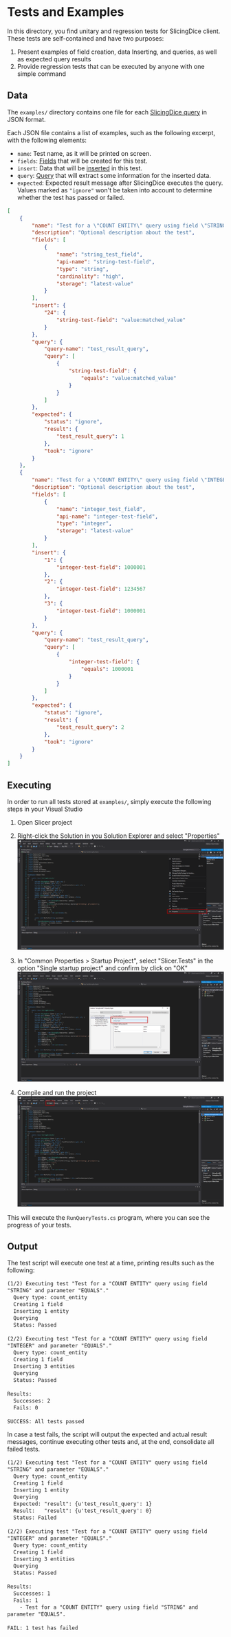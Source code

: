 # Tests and Examples

In this directory, you find unitary and regression tests for SlicingDice client. These tests are self-contained and have two purposes:

1. Present examples of field creation, data Inserting, and queries, as well as expected query results
2. Provide regression tests that can be executed by anyone with one simple command

## Data
The `examples/` directory contains one file for each [SlicingDice query](http://panel.slicingdice.com/docs/#data-querying) in JSON format.

Each JSON file contains a list of examples, such as the following excerpt, with the following elements:

* `name`: Test name, as it will be printed on screen.
* `fields`: [Fields](http://panel.slicingdice.com/docs/#data-modeling-fields) that will be created for this test.
* `insert`: Data that will be [inserted](http://panel.slicingdice.com/docs/#data-inserting) in this test.
* `query`: [Query](http://panel.slicingdice.com/docs/#data-querying) that will extract some information for the inserted data.
* `expected`: Expected result message after SlicingDice executes the query. Values marked as `"ignore"` won't be taken into account to determine whether the test has passed or failed.

```json
[
    {
        "name": "Test for a \"COUNT ENTITY\" query using field \"STRING\" and parameter \"EQUALS\".",
        "description": "Optional description about the test",
        "fields": [
            {
                "name": "string_test_field",
                "api-name": "string-test-field",
                "type": "string",
                "cardinality": "high",
                "storage": "latest-value"
            }
        ],
        "insert": {
            "24": {
                "string-test-field": "value:matched_value"
            }
        },
        "query": {
            "query-name": "test_result_query",
            "query": [
                {
                    "string-test-field": {
                        "equals": "value:matched_value"
                    }
                }
            ]
        },
        "expected": {
            "status": "ignore",
            "result": {
                "test_result_query": 1
            },
            "took": "ignore"
        }
    },
    {
        "name": "Test for a \"COUNT ENTITY\" query using field \"INTEGER\" and parameter \"EQUALS\".",
        "description": "Optional description about the test",
        "fields": [
            {
                "name": "integer_test_field",
                "api-name": "integer-test-field",
                "type": "integer",
                "storage": "latest-value"
            }
        ],
        "insert": {
            "1": {
                "integer-test-field": 1000001
            },
            "2": {
                "integer-test-field": 1234567
            },
            "3": {
                "integer-test-field": 1000001
            }
        },
        "query": {
            "query-name": "test_result_query",
            "query": [
                {
                    "integer-test-field": {
                        "equals": 1000001
                    }
                }
            ]
        },
        "expected": {
            "status": "ignore",
            "result": {
                "test_result_query": 2
            },
            "took": "ignore"
        }
    }
]
```

## Executing

In order to run all tests stored at `examples/`, simply execute the following steps in your Visual Studio

1. Open Slicer project

2. Right-click the Solution in you Solution Explorer and select "Properties"
![step2](img/step2.png)

3. In "Common Properties > Startup Project", select "Slicer.Tests" in the option "Single startup project" and confirm by click on "OK"
![step3](img/step3.png)

4. Compile and run the project
![step4](img/step4.png)

This will execute the `RunQueryTests.cs` program, where you can see the progress of your tests.

## Output

The test script will execute one test at a time, printing results such as the following:

```
(1/2) Executing test "Test for a "COUNT ENTITY" query using field "STRING" and parameter "EQUALS"."
  Query type: count_entity
  Creating 1 field
  Inserting 1 entity
  Querying
  Status: Passed

(2/2) Executing test "Test for a "COUNT ENTITY" query using field "INTEGER" and parameter "EQUALS"."
  Query type: count_entity
  Creating 1 field
  Inserting 3 entities
  Querying
  Status: Passed

Results:
  Successes: 2
  Fails: 0

SUCCESS: All tests passed
```

In case a test fails, the script will output the expected and actual result messages, continue executing other tests and, at the end, consolidate all failed tests.

```
(1/2) Executing test "Test for a "COUNT ENTITY" query using field "STRING" and parameter "EQUALS"."
  Query type: count_entity
  Creating 1 field
  Inserting 1 entity
  Querying
  Expected: "result": {u'test_result_query': 1}
  Result:   "result": {u'test_result_query': 0}
  Status: Failed

(2/2) Executing test "Test for a "COUNT ENTITY" query using field "INTEGER" and parameter "EQUALS"."
  Query type: count_entity
  Creating 1 field
  Inserting 3 entities
  Querying
  Status: Passed

Results:
  Successes: 1
  Fails: 1
    - Test for a "COUNT ENTITY" query using field "STRING" and parameter "EQUALS".

FAIL: 1 test has failed
```
